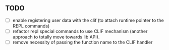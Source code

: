 TODO
----
 * [ ] enable registering user data with the clif (to attach runtime pointer to the REPL commands)
 * [ ] refactor repl special commands to use CLIF mechanism (another approach to totally move towards lib API).
 * [ ] remove necessity of passing the function name to the CLIF handler
